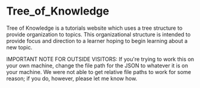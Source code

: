 # Tree_of_Knowledge
Tree of Knowledge is a tutorials website which uses a tree structure to provide organization to topics. This organizational structure is intended to provide focus and direction to a learner hoping to begin learning about a new topic. 

IMPORTANT NOTE FOR OUTSIDE VISITORS: If you're trying to work this on your own machine, change the file path for the JSON to whatever it is on your machine. We were not able to get relative file paths to work for some reason; if you do, however, please let me know how. 
